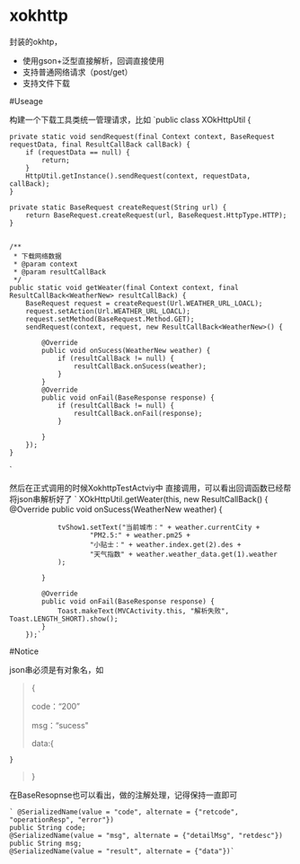 # xokhttp
封装的okhtp，

- 使用gson+泛型直接解析，回调直接使用
- 支持普通网络请求（post/get）
- 支持文件下载

#Useage

构建一个下载工具类统一管理请求，比如
    `public class XOkHttpUtil {

    private static void sendRequest(final Context context, BaseRequest requestData, final ResultCallBack callBack) {
        if (requestData == null) {
            return;
        }
        HttpUtil.getInstance().sendRequest(context, requestData, callBack);
    }

    private static BaseRequest createRequest(String url) {
        return BaseRequest.createRequest(url, BaseRequest.HttpType.HTTP);
    }


    /**
     * 下载网络数据
     * @param context
     * @param resultCallBack
     */
    public static void getWeater(final Context context, final ResultCallBack<WeatherNew> resultCallBack) {
        BaseRequest request = createRequest(Url.WEATHER_URL_LOACL);
        request.setAction(Url.WEATHER_URL_LOACL);
        request.setMethod(BaseRequest.Method.GET);
        sendRequest(context, request, new ResultCallBack<WeatherNew>() {

            @Override
            public void onSucess(WeatherNew weather) {
                if (resultCallBack != null) {
                    resultCallBack.onSucess(weather);
                }
            }
            @Override
            public void onFail(BaseResponse response) {
                if (resultCallBack != null) {
                    resultCallBack.onFail(response);
                }

            }
        });
    }

`

然后在正式调用的时候XokhttpTestActviy中 直接调用，可以看出回调函数已经帮将json串解析好了
    `        XOkHttpUtil.getWeater(this, new ResultCallBack<WeatherNew>() {
            @Override
            public void onSucess(WeatherNew weather) {

                tvShow1.setText("当前城市：" + weather.currentCity +
                        "PM2.5:" + weather.pm25 +
                        "小贴士：" + weather.index.get(2).des +
                        "天气指数" + weather.weather_data.get(1).weather
                );

            }

            @Override
            public void onFail(BaseResponse response) {
                Toast.makeText(MVCActivity.this, "解析失败", Toast.LENGTH_SHORT).show();
            }
        });`

#Notice

json串必须是有对象名，如
>{
>
>code：“200”
>
>msg：“sucess"
>
>data:{
>
    }

>}

在BaseResopnse也可以看出，做的注解处理，记得保持一直即可

    ` @SerializedName(value = "code", alternate = {"retcode", "operationResp", "error"})
    public String code;
    @SerializedName(value = "msg", alternate = {"detailMsg", "retdesc"})
    public String msg;
    @SerializedName(value = "result", alternate = {"data"})`

